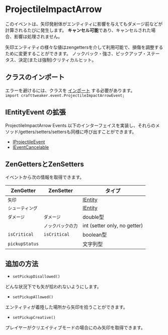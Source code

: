 # ProjectileImpactArrow

このイベントは、矢印発射体がエンティティに影響を与えてもダメージ前などが計算されるたびに発生します。 **キャンセル可能**であり、キャンセルされた場合、影響は処理されません。

矢印エンティティの様々な値はzengettersを介して利用可能で、損傷を調整するために変更することができます。 ノックバック・強さ、ピックアップ・ステータス、決定(または強制)クリティカルヒット。

## クラスのインポート
エラーを避けるには、クラスを [インポート](/AdvancedFunctions/Import/) する必要があります。  
`import crafttweaker.event.ProjectileImpactArrowEvent;`

## IEntityEvent の拡張
ProjectileImpactArrow Events 以下のインターフェイスを実装し、それらのメソッド/getters/setters/settersも同様に呼び出すことができます。

- [IProjectileEvent](/Vanilla/Events/Events/IProjectileEvent/)
- [IEventCancelable](/Vanilla/Events/Events/IEventCancelable/)

## ZenGettersとZenSetters

イベントから次の情報を取得できます。

| ZenGetter      | ZenSetter    | タイプ                                   |
| -------------- | ------------ | ------------------------------------- |
| `矢印`           |              | [IEntity](/Vanilla/Entities/IEntity/) |
| `シューティング`      |              | [IEntity](/Vanilla/Entities/IEntity/) |
| `ダメージ`         | `ダメージ`       | double型                               |
|                | `ノックバックの力`   | int (setter only, no getter)          |
| `isCritical`   | `isCritical` | boolean型                              |
| `pickupStatus` |              | 文字列型                                  |

## 追加の方法

- `setPickupDisallowed()`

どんな状況下でも矢が拾われないようにします。

- `setPickupAllowed()`

エンティティが着陸した場所から矢印を拾うことができます。

- `setPickupCreative()`

プレイヤーがクリエイティブモードの場合にのみ矢印を取得できます。
